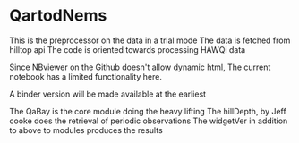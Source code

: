 # QartodNems
This is the preprocessor on the data in a trial mode
The data is fetched from hilltop api
The code is oriented towards processing HAWQi data

Since NBviewer on the Github doesn't allow dynamic html,
The current notebook has a limited functionality here.

A binder version will be made available at the earliest

The QaBay is the core module doing the heavy lifting
The hillDepth, by Jeff cooke does the retrieval of periodic observations
The widgetVer in addition to above to modules produces the results
